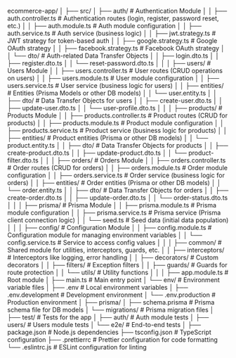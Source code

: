 ecommerce-app/
│
├── src/
│ ├── auth/ # Authentication Module
│ │ ├── auth.controller.ts # Authentication routes (login, register, password reset, etc.)
│ │ ├── auth.module.ts # Auth module configuration
│ │ ├── auth.service.ts # Auth service (business logic)
│ │ ├── jwt.strategy.ts # JWT strategy for token-based auth
│ │ ├── google.strategy.ts # Google OAuth strategy
│ │ ├── facebook.strategy.ts # Facebook OAuth strategy
│ │ └── dto/ # Auth-related Data Transfer Objects
│ │ ├── login.dto.ts
│ │ ├── register.dto.ts
│ │ └── reset-password.dto.ts
│ │
│ ├── users/ # Users Module
│ │ ├── users.controller.ts # User routes (CRUD operations on users)
│ │ ├── users.module.ts # User module configuration
│ │ ├── users.service.ts # User service (business logic for users)
│ │ ├── entities/ # Entities (Prisma Models or other DB models)
│ │ └── user.entity.ts
│ │ ├── dto/ # Data Transfer Objects for users
│ │ ├── create-user.dto.ts
│ │ ├── update-user.dto.ts
│ │ └── user-profile.dto.ts
│ │
│ ├── products/ # Products Module
│ │ ├── products.controller.ts # Product routes (CRUD for products)
│ │ ├── products.module.ts # Product module configuration
│ │ ├── products.service.ts # Product service (business logic for products)
│ │ ├── entities/ # Product entities (Prisma or other DB models)
│ │ └── product.entity.ts
│ │ ├── dto/ # Data Transfer Objects for products
│ │ ├── create-product.dto.ts
│ │ ├── update-product.dto.ts
│ │ └── product-filter.dto.ts
│ │
│ ├── orders/ # Orders Module
│ │ ├── orders.controller.ts # Order routes (CRUD for orders)
│ │ ├── orders.module.ts # Order module configuration
│ │ ├── orders.service.ts # Order service (business logic for orders)
│ │ ├── entities/ # Order entities (Prisma or other DB models)
│ │ └── order.entity.ts
│ │ ├── dto/ # Data Transfer Objects for orders
│ │ ├── create-order.dto.ts
│ │ ├── update-order.dto.ts
│ │ └── order-status.dto.ts
│ │
│ ├── prisma/ # Prisma Module
│ │ ├── prisma.module.ts # Prisma module configuration
│ │ ├── prisma.service.ts # Prisma service (Prisma client connection logic)
│ │ └── seed.ts # Seed data (initial data population)
│ │
│ ├── config/ # Configuration Module
│ │ ├── config.module.ts # Configuration module for managing environment variables
│ │ └── config.service.ts # Service to access config values
│ │
│ ├── common/ # Shared module for utilities, interceptors, guards, etc.
│ │ ├── interceptors/ # Interceptors like logging, error handling
│ │ ├── decorators/ # Custom decorators
│ │ ├── filters/ # Exception filters
│ │ ├── guards/ # Guards for route protection
│ │ └── utils/ # Utility functions
│ │
│ ├── app.module.ts # Root module
│ ├── main.ts # Main entry point
│ └── env/ # Environment variable files
│ ├── .env # Local environment variables
│ ├── .env.development # Development environment
│ └── .env.production # Production environment
│
├── prisma/
│ ├── schema.prisma # Prisma schema file for DB models
│ └── migrations/ # Prisma migration files
│
├── test/ # Tests for the app
│ ├── auth/ # Auth module tests
│ ├── users/ # Users module tests
│ └── e2e/ # End-to-end tests
│
├── package.json # Node.js dependencies
├── tsconfig.json # TypeScript configuration
├── .prettierrc # Prettier configuration for code formatting
└── .eslintrc.js # ESLint configuration for linting
